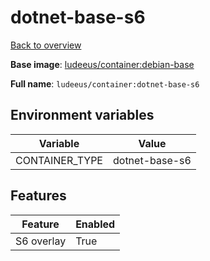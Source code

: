 # dotnet-base-s6

[Back to overview](../index.md)

**Base image**: [ludeeus/container:debian-base](./debian-base)

**Full name**: `ludeeus/container:dotnet-base-s6`

## Environment variables

Variable | Value 
-- | --
CONTAINER_TYPE | dotnet-base-s6

## Features

Feature | Enabled 
-- | --
S6 overlay | True
